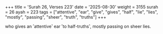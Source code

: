 +++
title = 'Surah 26, Verses 223'
date = '2025-08-30'
weight = 3155
surah = 26
ayah = 223
tags = ["attentive", "ear", "give", "gives", "half", "lie", "lies", "mostly", "passing", "sheer", "truth", "truths"]
+++

who gives an ˹attentive˺ ear ˹to half-truths˺, mostly passing on sheer lies. 
